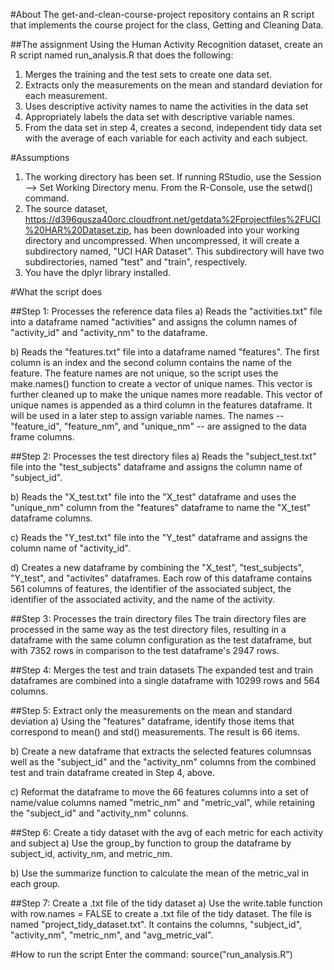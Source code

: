 #About
The get-and-clean-course-project repository contains an R script that implements the course project for the class, Getting and Cleaning Data.

##The assignment
Using the Human Activity Recognition dataset, create an R script named run_analysis.R that does the following:
1. Merges the training and the test sets to create one data set.
2. Extracts only the measurements on the mean and standard deviation for each measurement. 
3. Uses descriptive activity names to name the activities in the data set
4. Appropriately labels the data set with descriptive variable names. 
5. From the data set in step 4, creates a second, independent tidy data set with the average of each variable for each activity and each subject.

#Assumptions
1. The working directory has been set.  If running RStudio, use the Session --> Set Working Directory menu.  From the R-Console, use the setwd() command.
2. The source dataset, https://d396qusza40orc.cloudfront.net/getdata%2Fprojectfiles%2FUCI%20HAR%20Dataset.zip, has been downloaded into your working directory and uncompressed.  When uncompressed, it will create a subdirectory named, "UCI HAR Dataset".  This subdirectory will have two subdirectories, named "test" and "train", respectively.
3. You have the dplyr library installed.


#What the script does

##Step 1: Processes the reference data files
a)  Reads the "activities.txt" file into a dataframe named "activities" and assigns the column names of "activity_id" and "activity_nm" to the dataframe.

b)  Reads the "features.txt" file into a dataframe named "features". The first column is an index and the second column contains the name of the feature.  The feature names are not unique, so the script uses the make.names() function to create a vector of unique names.  This vector is further cleaned up to make the unique names more readable.  This vector of unique names is appended as a third column in the features dataframe. It will be used in a later step to assign variable names. The names -- "feature_id", "feature_nm", and "unique_nm" -- are assigned to the data frame columns.

##Step 2: Processes the test directory files
a)  Reads the "subject_test.txt" file into the "test_subjects" dataframe and assigns the column name of "subject_id".

b)  Reads the "X_test.txt" file into the "X_test" dataframe and uses the "unique_nm" column from the "features" dataframe to name the "X_test" dataframe columns.

c)  Reads the "Y_test.txt" file into the "Y_test" dataframe and assigns the column name of "activity_id".

d)  Creates a new dataframe by combining the "X_test", "test_subjects", "Y_test", and "activites" dataframes.  Each row of this dataframe contains 561 columns of features, the identifier of the associated subject, the identifier of the associated activity, and the name of the activity.

##Step 3: Processes the train directory files
The train directory files are processed in the same way as the test directory files, resulting in a dataframe with the same column configuration as the test dataframe, but with 7352 rows in comparison to the test dataframe's 2947 rows.

##Step 4: Merges the test and train datasets
The expanded test and train dataframes are combined into a single dataframe with 10299 rows and 564 columns.

##Step 5: Extract only the measurements on the mean and standard deviation
a)  Using the "features" dataframe, identify those items that correspond to mean() and std() measurements.  The result is 66 items.

b)  Create a new dataframe that extracts the selected features columnsas well as the "subject_id" and the "activity_nm" columns from the combined test and train dataframe created in Step 4, above.

c)  Reformat the dataframe to move the 66 features columns into a set of name/value columns named "metric_nm" and "metric_val", while retaining the "subject_id" and "activity_nm" colunns.

##Step 6: Create a tidy dataset with the avg of each metric for each activity and subject
a)  Use the group_by function to group the dataframe by subject_id, activity_nm, and metric_nm.

b)  Use the summarize function to calculate the mean of the metric_val in each group.

##Step 7: Create a .txt file of the tidy dataset
a)  Use the write.table function with row.names = FALSE to create a .txt file of the tidy dataset.  The file is named "project_tidy_dataset.txt".  It contains the columns, "subject_id", "activity_nm", "metric_nm", and "avg_metric_val".


#How to run the script
Enter the command: source("run_analysis.R")
